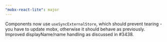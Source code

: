 ```yaml
---
"mobx-react-lite": major
---
```


Components now use `useSyncExternalStore`, which should prevent tearing - you have to update mobx, otherwise it should behave as previously.
Improved displayName/name handling as discussed in #3438.
